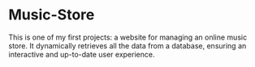 # Music-Store
This is one of my first projects: a website for managing an online music store. It dynamically retrieves all the data from a database, ensuring an interactive and up-to-date user experience.

